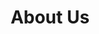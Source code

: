 ---
sitemap:
  changefreq: weekly
  priority: 0.7
title: "About Us"
subtitle: ""
# meta description
description: "About us - our story"
draft: false

####################### Banner #########################
banner:
  title : "About Us<br>  <br> Why was Brainstorm Security founded?"
  image : "images/passion.jpg"
  content : "Hello, my name is Richard, and I am the founder of Brainstorm Security Ltd. This is a shortened version of my life and journey in how I created this company.<br><br>
  
I had always wanted to be a police officer, ever since being a little boy. I grew up and took on a number of different jobs, from office equipment sales, to working for local government. A year or so before the ‘Dot-com boom’ of the late 80s, and having a lifelong interest in computers, I was offered two different jobs as a computer programmer. However, I passed up on these amazing opportunities to earn an extra £30 a week ‘beer money’ working in an office. As we grow up, we can all look back and consider ‘what if?’ in our life choices.  <br/>  I travelled and worked abroad, returning to join the police in the UK. There I enjoyed an amazing career for nearly three decades. I worked in public facing uniformed police roles. I would walk the beat while checking if doors were locked on commercial premises in the middle of the night. I had exposure to people from all parts of society, from the homeless to high society, which gave me an amazing experience of communicating with people. Furthermore, I mastered my skills of dealing with incidents under pressure, and with people often in crisis, victims, offenders, witnesses and everyone else associated with the criminal justice system. Many critical incidents would often involve ‘life or death’ decision-making. I took this in my stride, following the core policing principles, protecting life and property, preserving order, preventing the commission of offences and bringing offenders to justice."
  button:
    enable : true
    label : "Contact Us"
    link : "contact"
      


######################### Service #####################
service:
  enable : true
  service_item:
    # service item loop
    - title : "We have decades of real world law enforcment experience"
      images:
      - "images/police.jpg"
      content : "I travelled and worked abroad, returning to join the police in the UK. I enjoyed an amazing career for nearly three decades. I worked in public facing uniformed police roles. I would walk the beat while checking if doors were locked on commercial premises in the middle of the night. I had exposure to people from all parts of society, from the homeless to high society, which gave me an amazing experience of communicating with people. Furthermore, I mastered my skills of dealing with incidents under pressure, and with people often in crisis, victims, offenders, witnesses and everyone else associated with the criminal justice system. Many critical incidents would often involve ‘life or death’ decision-making. I took this in my stride, following the core policing principles, protecting life and property, preserving order, preventing the commission of offences and bringing offenders to justice."
      button:
        enable : true
        label : "Arrange a free consultation."
        link : "contact"
        
    # service item loop
    - title : "A proven track record of dealing with serious crime"
      images:
      - "images/story.jpg"
      content : "I spent the last two decades working on CID, major crime and in covert roles dealing with the most serious of offences. This included a broad range of crimes such as Murder, Kidnap, Child sexual exploitation, Counter Terrorism, Ransomware, Cryptocurrency and Bitcoin enabled crime, Dark web enabled crime, Extortion, Hacking related offences and threat assessments relating to (PII) Personal Identifiable Information/Data sold or leaked on the internet, Robbery, Burglary, Theft, Corruption and misconduct, Sexual offences, Car crime, Drug importation and supply as just some examples. "
      button:
        enable : true
        label : "Check out our training services"
        link : "training"
        
    # service item loop
    - title : "Why not hire the A Team?"
      images:
      - ""
      content : "Often working in a small team, it would sometimes feel like the ‘A’ team. Our 80’s TV heroes motto was, ‘If you have a problem, if no one else can help, and if you can find them.... maybe you can hire the A-Team.’ We would often get asked for ideas and strategies how to catch some of the most dangerous and clever criminals. We would come up with a plan, put it into action and successfully bring to justice, the ‘Mr Bigs’ of the criminal underworld. (Except we would not use any Gaffer tape or build a tank in deploying our plans, unlike the real ‘A’ team)."
      button:
        enable : true
        label : "Find out more about our social engineering penetration tests"
        link : "security-testing"
        
    # service item loop
    - title : "Experienced"
      images:
      - "images/laptop.jpg"
      content : "My career has enabled me to obtain a broad and secure skills base, including OSINT (Open-Source Intelligence Gathering), Social Engineering and HUMINT (Human Intelligence). I have gained a large amount of experience planning and conducting highly successful physical penetration tests on some very secure government premises. My physical penetration testing experience has also included large scale music and sporting events. Some events have had VIP and key dignitaries attending with their own armed security details. As a qualified trainer and assessor, I have trained many ‘police only’ courses and have been a subject matter expert, delivering lessons at the College of Policing. <br><br>
      
      Some of my key achievements include, representing my organisation when supporting and training an international police force. Working with other UK Government agencies and other international law enforcement agencies on active investigations. Creating and leading one of the UKs most effective, specialist online investigation teams to bring to justice many cyber criminals and child sex offenders.
"
      button:
        enable : true
        label : "Curious to know more?"
        link : "security-testing"
        
################### Screenshot ########################
screenshot:
  enable : true
  title : "Experience the best <br> workflow with us"
  image : "images/screenshot.svg"

  

##################### Call to action #####################
call_to_action:
  enable : true
  title : "Why start a security company?"
  image : "images/everyone.jpg"
  content : "My personal journey took a sharp turn during the Covid Lockdown of 2020/21. I had been dreaming of setting up a company to help people and companies, using my security and specialist cyber skills that I now possessed. However, my police career was cut short when I suffered a sudden life-threatening medical emergency that nearly killed me. (Feel free to ask me about this particularly challenging part of my life over a coffee…. or beer 😀) Coupled with the recent loss of a friend and family member, I knew now was the time to start. Life was too short.<br><br>
  Never being one to shy away from a challenge, I started the business to do things differently in the world of security. I wanted to disrupt the status quo, to show that security awareness can be delivered another way, and to make life better for people as I had done while working in law enforcement. I was fed up with large companies just selling a ‘compliance solution’ and not dealing with truly improving security. <br><br>
  Brainstorm Security was created small and agile, to help supply security training, awareness and solutions you really require. The company was created to listen to the needs of the customers. Like the ‘A’ team ‘If you have a problem’, we could think creatively and work with you to help solve your security problem.<br><br>
  The company would ‘specialise’ in social engineering and hacking the human. By testing staff and then using those real-life examples of how we infiltrated your security, this is an effective learning model that will grab your people’s attention. Coupled with many years of experience, in interacting with real criminals and investigating real crime scenes, we can bring a ‘real’ element to the assessments and training, that other companies cannot supply when using just tech / training or salespeople to deliver your solutions."
  button:
    enable : true
    label : "Contact Us"
    link : "contact"

---